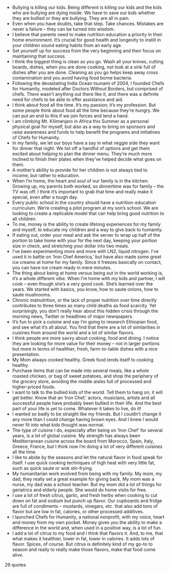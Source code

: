  - Bullying is killing our kids. Being different is killing our kids and the kids who are bullying are dying inside. We have to save our kids whether they are bullied or they are bullying. They are all in pain.
 - Even when you have doubts, take that step. Take chances. Mistakes are never a failure – they can be turned into wisdom.
 - I believe that parents need to make nutrition education a priority in their home environment. It’s crucial for good health and longevity to instill in your children sound eating habits from an early age.
 - Set yourself up for success from the very beginning and then focus on maintaining that success.
 - I think the biggest thing is clean as you go. Wash all your knives, cutting boards, dishes, when you are done cooking, not look at a sink full of dishes after you are done. Cleaning as you go helps keep away cross contamination and you avoid having food borne bacteria.
 - Following the devastating India Ocean tsunami of 2004, I founded Chefs for Humanity, modeled after Doctors Without Borders, but comprised of chefs. There wasn’t anything out there like it, and there was a definite need for chefs to be able to offer assistance and aid.
 - I think about food all the time. It’s my passion; it’s my profession. But some people think about food all the time because they’re hungry. We can put an end to this if we join forces and lend a hand.
 - I am climbing Mt. Kilimanjaro in Africa this Summer as a personal physical goal for myself, but also as a way to bring on sponsors and raise awareness and funds to help benefit the programs and initiatives of Chefs for Humanity.
 - In my family, we let our boys have a say in what veggie side they want for dinner that night. We list off a handful of options and get them excited about helping to plan the dinner menu. They’re much more inclined to finish their plates when they’ve helped decide what goes on them.
 - A mother’s ability to provide for her children is not always tied to income, but rather to education.
 - When I’m home, the heart and soul of our family is in the kitchen. Growing up, my parents both worked, so dinnertime was for family – the TV was off. I think it’s important to grab that time and really make it special, even after a tough day.
 - Every public school in the country should have a nutrition-education curriculum. We’re creating a pilot program at my son’s school. We are looking to create a replicable model that can help bring good nutrition to all children.
 - To me, money is the ability to create lifelong experiences for my family and myself, to educate my children and a way to give back to humanity.
 - If eating out, order your meal and ask the server to wrap up half of the portion to take home with your for the next day, keeping your portion size in check, and stretching your dollar into two meals.
 - I’ve been experimenting more and more with LN2, liquid nitrogen. I’ve used it in battle on ‘Iron Chef America,’ but have also made some great ice creams at home for my family. Since it freezes basically on contact, you can have ice cream ready in mere minutes.
 - The thing about being at home versus being out in the world working is, it’s a whole different vibe. When I’m home with my kids and partner, I will cook – even though she’s a very good cook. She’s learned over the years. We started with basics, you know, how to saute onions, how to saute mushrooms.
 - Chronic malnutrition, or the lack of proper nutrition over time directly contributes to three times as many child deaths as food scarcity. Yet surprisingly, you don’t really hear about this hidden crisis through the morning news, Twitter or headlines of major newspapers.
 - It’s fun to pick a cuisine and say I’m going to research Ethiopian food, and see what it’s all about. You find that there are a lot of similarities in cuisines from around the world and a lot of similar flavors.
 - I think people are more savvy about cooking, food and dining. I notice they are looking for more value for their money – not in larger portions but more in terms of healthier, fresh, farm-to-table dishes with a nice presentation.
 - My Mom always cooked healthy. Greek food lends itself to cooking healthy.
 - Purchase items that can be made into several meals, like a whole roasted chicken, or bag of sweet potatoes, and shop the periphery of the grocery store, avoiding the middle aisles full of processed and higher-priced foods.
 - I want to talk to the bullied kids of the world. Tell them to hang on, it will get better. Know that an ‘Iron Chef,’ actors, musicians, artists and all successful people have probably been bullied in their life. And the best part of your life is yet to come. Whatever it takes to live, do it!
 - I wanted so badly to be straight like my friends. But I couldn’t change it any more than I could change having brown eyes. And I knew I would never fit into what kids thought was normal.
 - The type of cuisine I do, especially after being on ‘Iron Chef’ for several years, is a lot of global cuisine. My strength has always been Mediterranean cuisine across the board from Morocco, Spain, Italy, Greece, France, but I think now I’m doing a lot of very different cuisines all the time.
 - I like to abide by the seasons and let the natural flavor in food speak for itself. I use quick cooking techniques of high heat with very little fat, such as quick saute or wok stir-frying.
 - My humanitarian work evolved from being with my family. My mom, my dad, they really set a great example for giving back. My mom was a nurse, my dad was a school teacher. But my mom did a lot of things for geriatrics and elderly people. She would do home visits for free.
 - I use a lot of fresh citrus, garlic, and fresh herbs when cooking to cut down on fat and sodium but punch up flavor. Our cupboards and fridge are full of condiments – mustards, vinegars, etc. that also add tons of flavor but are low in fat, calories, or other processed additives.
 - I launched Chefs for Humanity, a national nonprofit, with my voice, heart and money from my own pocket. Money gives you the ability to make a difference in the world and, when used in a positive way, is a lot of fun.
 - I add a lot of citrus to my food and I think that flavors it. And, to me, that what makes it healthier, lower in fat, lower in calories. It adds lots of flavor. Spices, of course. But citrus is definitely kind of my go-to to season and really to really make those flavors, make that food come alive.

29 quotes